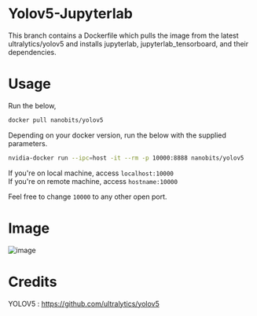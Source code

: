 # Yolov5-Jupyterlab

This branch contains a Dockerfile which pulls the image from the latest ultralytics/yolov5 and installs jupyterlab, jupyterlab_tensorboard, and their dependencies.

# Usage

Run the below,

```bash
docker pull nanobits/yolov5
```

Depending on your docker version, run the below with the supplied parameters.
```bash
nvidia-docker run --ipc=host -it --rm -p 10000:8888 nanobits/yolov5
```

If you're on local machine, access `localhost:10000`  
If you're on remote machine, access `hostname:10000`

Feel free to change `10000` to any other open port. 

# Image 

![image](https://user-images.githubusercontent.com/9899957/90976356-83ddd680-e566-11ea-8080-e92beb0edbc9.png)

# Credits

YOLOV5 : https://github.com/ultralytics/yolov5
